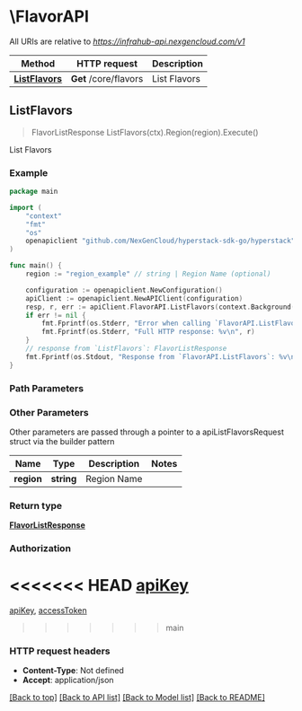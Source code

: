 # \FlavorAPI

All URIs are relative to *https://infrahub-api.nexgencloud.com/v1*

Method | HTTP request | Description
------------- | ------------- | -------------
[**ListFlavors**](FlavorAPI.md#ListFlavors) | **Get** /core/flavors | List Flavors



## ListFlavors

> FlavorListResponse ListFlavors(ctx).Region(region).Execute()

List Flavors



### Example

```go
package main

import (
	"context"
	"fmt"
	"os"
	openapiclient "github.com/NexGenCloud/hyperstack-sdk-go/hyperstack"
)

func main() {
	region := "region_example" // string | Region Name (optional)

	configuration := openapiclient.NewConfiguration()
	apiClient := openapiclient.NewAPIClient(configuration)
	resp, r, err := apiClient.FlavorAPI.ListFlavors(context.Background()).Region(region).Execute()
	if err != nil {
		fmt.Fprintf(os.Stderr, "Error when calling `FlavorAPI.ListFlavors``: %v\n", err)
		fmt.Fprintf(os.Stderr, "Full HTTP response: %v\n", r)
	}
	// response from `ListFlavors`: FlavorListResponse
	fmt.Fprintf(os.Stdout, "Response from `FlavorAPI.ListFlavors`: %v\n", resp)
}
```

### Path Parameters



### Other Parameters

Other parameters are passed through a pointer to a apiListFlavorsRequest struct via the builder pattern


Name | Type | Description  | Notes
------------- | ------------- | ------------- | -------------
 **region** | **string** | Region Name | 

### Return type

[**FlavorListResponse**](FlavorListResponse.md)

### Authorization

<<<<<<< HEAD
[apiKey](../README.md#apiKey)
=======
[apiKey](../README.md#apiKey), [accessToken](../README.md#accessToken)
>>>>>>> main

### HTTP request headers

- **Content-Type**: Not defined
- **Accept**: application/json

[[Back to top]](#) [[Back to API list]](../README.md#documentation-for-api-endpoints)
[[Back to Model list]](../README.md#documentation-for-models)
[[Back to README]](../README.md)

